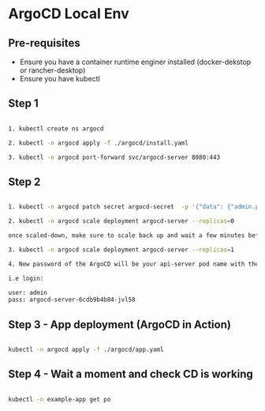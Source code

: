 # ArgoCD Local Env

## Pre-requisites 

- Ensure you have a container runtime enginer installed (docker-dekstop or rancher-desktop)
- Ensure you have kubectl
## Step 1

```sh

1. kubectl create ns argocd

2. kubectl -n argocd apply -f ./argocd/install.yaml

3. kubectl -n argocd port-forward svc/argocd-server 8080:443

```

## Step 2

```sh

1. kubectl -n argocd patch secret argocd-secret  -p '{"data": {"admin.password": null, "admin.passwordMtime": null}}'

2. kubectl -n argocd scale deployment argocd-server --replicas=0

once scaled-down, make sure to scale back up and wait a few minutes before

3. kubectl -n argocd scale deployment argocd-server --replicas=1

4. New password of the ArgoCD will be your api-server pod name with the numbers at the end name (kubectl -n argocd get po >> to find pod name)

i.e login:

user: admin
pass: argocd-server-6cdb9b4b84-jvl58

```


## Step 3 - App deployment (ArgoCD in Action)

```sh

kubectl -n argocd apply -f ./argocd/app.yaml

```

## Step 4 - Wait a moment and check CD is working

```sh

kubectl -n example-app get po

```